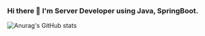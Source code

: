 ### Hi there 👋 I'm Server Developer using Java, SpringBoot.


![Anurag's GitHub stats](https://github-readme-stats.vercel.app/api?username=woookk&show_icons=true&theme=radical)

<!--
**woookk/woookk** is a ✨ _special_ ✨ repository because its `README.md` (this file) appears on your GitHub profile.

Here are some ideas to get you started:

- 🔭 I’m currently working on ...
- 🌱 I’m currently learning ...
- 👯 I’m looking to collaborate on ...
- 🤔 I’m looking for help with ...
- 💬 Ask me about ...
- 📫 How to reach me: ...
- 😄 Pronouns: ...
- ⚡ Fun fact: ...
-->
